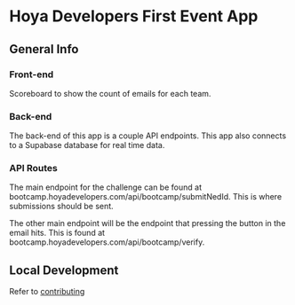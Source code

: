 # Hoya Developers First Event App

## General Info

### Front-end

Scoreboard to show the count of emails for each team.

### Back-end

The back-end of this app is a couple API endpoints. This app also connects to a Supabase database for real time data.

### API Routes

The main endpoint for the challenge can be found at bootcamp.hoyadevelopers.com/api/bootcamp/submitNedId. This is where submissions should be sent.  

The other main endpoint will be the endpoint that pressing the button in the email hits. This is found at bootcamp.hoyadevelopers.com/api/bootcamp/verify.

## Local Development

Refer to [contributing](/CONTRIBUTING.md)
